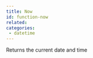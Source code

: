 ```yaml
---
title: Now
id: function-now
related:
categories:
 - datetime
---
```


Returns the current date and time